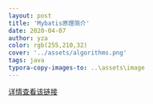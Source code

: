 ```yaml
---
layout: post
title: 'Mybatis原理简介'
date: 2020-04-07
author: yza
color: rgb(255,210,32)
cover: '../assets/algorithms.png'
tags: java
typora-copy-images-to: ..\assets\image
---
```




[详情查看该链接](https://blog.csdn.net/weixin_43184769/article/details/91126687 )

